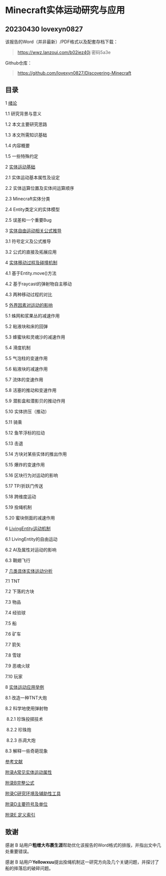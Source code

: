 # Minecraft实体运动研究与应用

## 20230430 lovexyn0827

该报告的Word（并非最新）/PDF格式以及配套存档下载：

> https://wwz.lanzoui.com/b02iez40j 密码5a3e

Github仓库：

> https://github.com/lovexyn0827/Discovering-Minecraft
>

## 目录

1 [绪论](Chapter-1.md)

   1.1 研究背景与意义

   1.2 本文主要研究思路 

   1.3 本文所需知识基础 

   1.4 内容概要

   1.5 一些特殊约定 

2 [实体运动基础](Chapter-2.md)

   2.1 实体运动基本属性及设定

   2.2 实体运算位置及实体间运算顺序

   2.3 Minecraft实体分类 

   2.4 Entity类定义的实体模型

   2.5 误差和一个重要Bug

3 [实体自由运动相关公式推导](Chapter-3.md)

   3.1 符号定义及公式推导

   3.2 公式的直接及拓展应用

4 [实体移动过程及碰撞机制](Chapter-4.md)

   4.1 基于Entity.move()方法

   4.2 基于raycast的弹射物自主移动

   4.3 两种移动过程的对比

5 [外界因素对运动的影响](Chapter-5.md)

   5.1 蛛网和浆果丛的减速作用

   5.2 粘液块和床的回弹

   5.3 蜂蜜块和灵魂沙的减速作用

   5.4 滑度机制

   5.5 气泡柱的变速作用

   5.6 粘液块的减速作用

   5.7 流体的变速作用

   5.8 活塞的推动和变速作用

   5.9 潜影盒和潜影贝的推动作用

   5.10 实体挤压（推动）

   5.11 骑乘

   5.12 鱼竿浮标的拉动

   5.13 击退

   5.14 方块对某些实体的推出作用

   5.15 爆炸的变速作用

   5.16 区块行为对运动的影响

   5.17 TP/折跃门传送

   5.18 跨维度运动

   5.19 拴绳机制

   5.20 蜜块侧面的减速作用

6 [LivingEntity运动机制](Chapter-6.md)

   6.1 LivingEntity的自由运动

   6.2 AI及属性对运动的影响

   6.3 鞘翅飞行

7 [几类具体实体运动分析](Chapter-7.md)

   7.1 TNT

   7.2 下落的方块

   7.3 物品

   7.4 经验球

   7.5 船

   7.6 矿车

   7.7 箭矢

   7.8 雪球

   7.9 恶魂火球

   7.10 玩家

8 [实体运动应用举例](Chapter-8.md)

   8.1 改造一种TNT大炮

   8.2 科学地使用弹射物

​		8.2.1 珍珠投掷技术

​		8.2.2 珍珠炮

​		8.2.3 杀凋大炮

   8.3 解释一些奇葩现象

[参考文献](References.md)

[附录A常见实体运动属性](Appendix.md)

[附录B完整公式](Appendix.md)

[附录C研究环境及辅助性工具](Appendix.md)

[附录D主要符号及单位](Appendix.md)

[附录E 定义索引](Appendix.md)

## 致谢

感谢 B 站用户**粗缯大布裹生涯**帮助优化该报告的Word格式的排版，并指出文中几处重要错误。

感谢 B 站用户**Yellowxuu**提出拴绳机制这一研究方向及几个关键问题，并探讨了船的摔落后的破碎问题。

